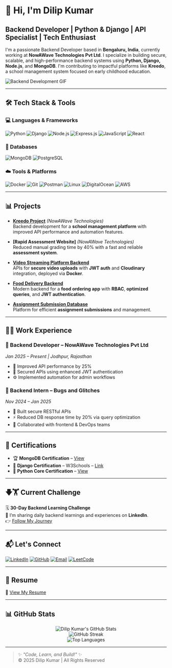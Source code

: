 # 👋 Hi, I'm Dilip Kumar
## Backend Developer | Python & Django | API Specialist | Tech Enthusiast

I'm a passionate Backend Developer based in **Bengaluru, India**, currently working at **NowAWave Technologies Pvt Ltd**. I specialize in building secure, scalable, and high-performance backend systems using **Python, Django, Node.js**, and **MongoDB**. I'm contributing to impactful platforms like **Kreedo**, a school management system focused on early childhood education.

![Backend Development GIF](https://media.giphy.com/media/u1WhXLjwgcXpHJBMRM/giphy.gif)

---

## 🛠️ Tech Stack & Tools

### 💻 Languages & Frameworks
![Python](https://img.shields.io/badge/-Python-3776AB?style=for-the-badge&logo=python&logoColor=white)
![Django](https://img.shields.io/badge/-Django-092E20?style=for-the-badge&logo=django&logoColor=white)
![Node.js](https://img.shields.io/badge/-Node.js-339933?style=for-the-badge&logo=node.js&logoColor=white)
![Express.js](https://img.shields.io/badge/-Express.js-000000?style=for-the-badge&logo=express&logoColor=white)
![JavaScript](https://img.shields.io/badge/-JavaScript-F7DF1E?style=for-the-badge&logo=javascript&logoColor=black)
![React](https://img.shields.io/badge/-React.js-20232A?style=for-the-badge&logo=react&logoColor=61DAFB)

### 💃 Databases
![MongoDB](https://img.shields.io/badge/-MongoDB-47A248?style=for-the-badge&logo=mongodb&logoColor=white)
![PostgreSQL](https://img.shields.io/badge/-PostgreSQL-4169E1?style=for-the-badge&logo=postgresql&logoColor=white)

### ☁️ Tools & Platforms
![Docker](https://img.shields.io/badge/-Docker-2496ED?style=for-the-badge&logo=docker&logoColor=white)
![Git](https://img.shields.io/badge/-Git-F05032?style=for-the-badge&logo=git&logoColor=white)
![Postman](https://img.shields.io/badge/-Postman-FF6C37?style=for-the-badge&logo=postman&logoColor=white)
![Linux](https://img.shields.io/badge/-Linux-FCC624?style=for-the-badge&logo=linux&logoColor=black)
![DigitalOcean](https://img.shields.io/badge/-DigitalOcean-0080FF?style=for-the-badge&logo=digitalocean&logoColor=white)
![AWS](https://img.shields.io/badge/-AWS-232F3E?style=for-the-badge&logo=amazon-aws&logoColor=white)

---

## 📊 Projects

- **[Kreedo Project](https://kreedology.com/)** *(NowAWave Technologies)*  
  Backend development for a **school management platform** with improved API performance and automation features.

- **[Rapid Assessment Website]** *(NowAWave Technologies)*  
  Reduced manual grading time by 40% with a fast and reliable **assessment system**.

- **[Video Streaming Platform Backend](https://github.com/dkconnect10/Video-Platform-Backend-)**  
  APIs for **secure video uploads** with **JWT auth** and **Cloudinary** integration, deployed via **Docker**.

- **[Food Delivery Backend](https://github.com/dkconnect10/Food-Ordering-Backend)**  
  Modern backend for a **food ordering app** with **RBAC**, **optimized queries**, and **JWT authentication**.

- **[Assignment Submission Database](https://github.com/dkconnect10/AssignmentSubmissionDB)**  
  Platform for efficient **assignment submissions** and management.

---

## 👨‍💻 Work Experience

### 🔸 Backend Developer – NowAWave Technologies Pvt Ltd  
*Jan 2025 – Present | Jodhpur, Rajasthan*  
- 🚀 Improved API performance by 25%
- 🔐 Secured APIs using enhanced JWT authentication
- ⚙️ Implemented automation for admin workflows

### 🔸 Backend Intern – Bugs and Glitches  
*Nov 2024 – Jan 2025*  
- 🧱 Built secure RESTful APIs
- ⚡ Reduced DB response time by 20% via query optimization
- 🤝 Collaborated with frontend & DevOps teams

---

## 📜 Certifications

- 🏆 **MongoDB Certification** – [View](https://github.com/dkconnect10/-Certification/blob/main/mongoDbAtles.pdf)  
- 🧠 **Django Certification** – W3Schools – [Link](https://www.w3schools.com/django/)  
- 🐍 **Python Core Certification** – [View](https://github.com/dkconnect10/-Certification/blob/main/Certificate_Python%20Programming%20Course.png)

---

## 🡇🏋️️ Current Challenge

🗓️ **30-Day Backend Learning Challenge**  
📢 I’m sharing daily backend learnings and experiences on **LinkedIn**.  
👉 [Follow My Journey](https://www.linkedin.com/in/dilip-kumar-411a55320/)

---

## 📬 Let's Connect

[![LinkedIn](https://img.shields.io/badge/-LinkedIn-blue?style=for-the-badge&logo=linkedin&logoColor=white)](https://www.linkedin.com/in/dilip-kumar-411a55320/)
[![GitHub](https://img.shields.io/badge/-GitHub-181717?style=for-the-badge&logo=github&logoColor=white)](https://github.com/dkconnect10)
[![Email](https://img.shields.io/badge/-Email-EA4335?style=for-the-badge&logo=gmail&logoColor=white)](mailto:dilipkumarconnect@gmail.com)
[![LeetCode](https://img.shields.io/badge/-LeetCode-FFA116?style=for-the-badge&logo=leetcode&logoColor=black)](https://leetcode.com/u/dkconnect10/)

---

## 📄 Resume
📁 [View My Resume](https://github.com/dkconnect10/-Certification/blob/main/Dilip.Kumar-Resume.pdf)

---

## 📊 GitHub Stats

<p align="center">
  <img src="https://github-readme-stats.vercel.app/api?username=dkconnect10&show_icons=true&theme=radical" alt="Dilip Kumar's GitHub Stats" />
  <br>
  <img src="https://github-readme-streak-stats.herokuapp.com/?user=dkconnect10&theme=radical" alt="GitHub Streak" />
  <br>
  <img src="https://github-readme-stats.vercel.app/api/top-langs/?username=dkconnect10&layout=compact&theme=radical" alt="Top Languages" />
</p>

---

> ✨ *"Code, Learn, and Build!"* ✨  
© 2025 Dilip Kumar | All Rights Reserved
